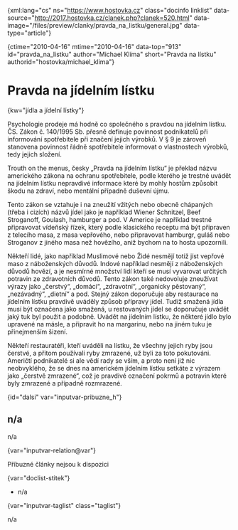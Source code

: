
{xml:lang="cs" ns="https://www.hostovka.cz" class="docinfo linklist" data-source="http://2017.hostovka.cz/clanek.php?clanek=520.html" data-image="/files/preview/clanky/pravda\_na\_listku/general.jpg" data-type="article"}

{ctime="2010-04-16" mtime="2010-04-16" data-top="913" id="pravda\_na\_listku" author="Michael Klíma" short="Pravda na lístku" authorid="hostovka/michael_klima"}

# Pravda na jídelním lístku

<!-- generated attribute kw by user_updatekw.sh on 2021-01-05, do not edit -->

{kw="jídla a jídelní lístky"}

Psychologie prodeje má hodně co společného s pravdou na jídelním lístku. ČS. Zákon č. 140/1995 Sb. přesně definuje povinnost podnikatelů při informování spotřebitele při značení jejich výrobků. V § 9 je zároveň stanovena povinnost řádně spotřebitele informovat o vlastnostech výrobků, tedy jejich složení.

Trouth on the menus, česky „Pravda na jídelním lístku“ je překlad názvu amerického zákona na ochranu spotřebitele, podle kterého je trestné uvádět na jídelním lístku nepravdivé informace které by mohly hostům způsobit škodu na zdraví, nebo mentální případně duševní újmu. 

Tento zákon se vztahuje i na zneužití vžitých nebo obecně chápaných (třeba i cizích) názvů jídel jako je například Wiener Schnitzel, Beef Stroganoff, Goulash, hamburger a pod. V Americe je například trestné připravovat vídeňský řízek, který podle klasického receptu má být připraven z telecího masa, z masa vepřového, nebo připravovat hamburgr, guláš nebo Stroganov z jiného masa než hovězího, aniž bychom na to hosta upozornili. 

Někteří lidé, jako například Muslimové nebo Židé nesmějí totiž jíst vepřové maso z náboženských důvodů. Indové například nesmějí z náboženských důvodů hovězí, a je nesmírné množství lidí kteří se musí vyvarovat určitých potravin ze zdravotních důvodů. Tento zákon také nedovoluje zneužívat výrazy jako „čerstvý“, „domácí“, „zdravotní“, „organicky pěstovaný“, „nezávadný“, „dietní“ a pod. Stejný zákon doporučuje aby restaurace na jídelním lístku pravdivě uváděly způsob přípravy jídel. Tudíž smažená jídla musí být označena jako smažená, u restovaných jídel se doporučuje uvádět jaký tuk byl použit a podobně. Uvádět na jídelním lístku, že některé jídlo bylo upravené na másle, a připravit ho na margarinu, nebo na jiném tuku je přinejmenším šizení.

Někteří restauratéři, kteří uváděli na lístku, že všechny jejich ryby jsou čerstvé, a přitom používali ryby zmrazené, už byli za toto pokutováni. Američtí podnikatelé si ale vědí rady se vším, a proto není již nic neobvyklého, že se dnes na americkém jídelním lístku setkáte z výrazem jako „čerstvě zmrazené“, což je pravdivé označení pokrmů a potravin které byly zmrazené a případně rozmrazené.

{id="dalsi" var="inputvar-pribuzne_h"}

## n/a

n/a

{var="inputvar-relation@var"}

Příbuzné články nejsou k dispozici

{var="doclist-stitek"}

  * n/a

{var="inputvar-taglist" class="taglist"}

n/a

